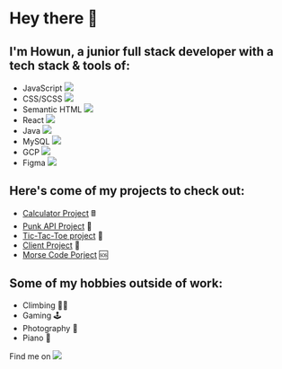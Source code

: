 # Hey there 👋
## I'm Howun, a junior full stack developer with a tech stack & tools of:

- JavaScript <img src="https://img.shields.io/badge/JavaScript-F7DF1E?style=for-the-badge&logo=javascript&logoColor=black"/>
- CSS/SCSS <img src="https://img.shields.io/badge/CSS3-1572B6?style=for-the-badge&logo=css3&logoColor=white"/>
- Semantic HTML <img src="https://img.shields.io/badge/HTML5-E34F26?style=for-the-badge&logo=html5&logoColor=white"/>
- React <img src="https://img.shields.io/badge/React-20232A?style=for-the-badge&logo=react&logoColor=61DAFB"/>
- Java <img src="https://img.shields.io/badge/Java-ED8B00?style=for-the-badge&logo=java&logoColor=white"/>
- MySQL <img src="https://img.shields.io/badge/MySQL-00000F?style=for-the-badge&logo=mysql&logoColor=white"/>
- GCP <img src="https://img.shields.io/badge/Google_Cloud-4285F4?style=for-the-badge&logo=google-cloud&logoColor=white"/>
- Figma <img src="https://camo.githubusercontent.com/4a1038affbb2653ec140936555b3714ddc322526be8567b489e8423a795dea18/68747470733a2f2f696d672e736869656c64732e696f2f62616467652f4669676d612d4632344531453f7374796c653d666f722d7468652d6261646765266c6f676f3d6669676d61266c6f676f436f6c6f723d7768697465"/>

## Here's come of my projects to check out:

- [Calculator Project](https://github.com/howun/Calculator-Project) 🖩
- [Punk API Project](https://github.com/howun/punk-api) 🍺
- [Tic-Tac-Toe project](https://github.com/howun/Tic-Tac-Toe) 🎲
- [Client Project](https://github.com/howun/oae-event-cms) 📖
- [Morse Code Porject](https://github.com/howun/morsecode) 🆘


## Some of my hobbies outside of work:
  
- Climbing 🧗‍♂️
- Gaming 🕹️
- Photography 📸
- Piano 🎹

Find me on <img src="https://img.shields.io/badge/LinkedIn-0077B5?style=for-the-badge&logo=linkedin&logoColor=white"/>
